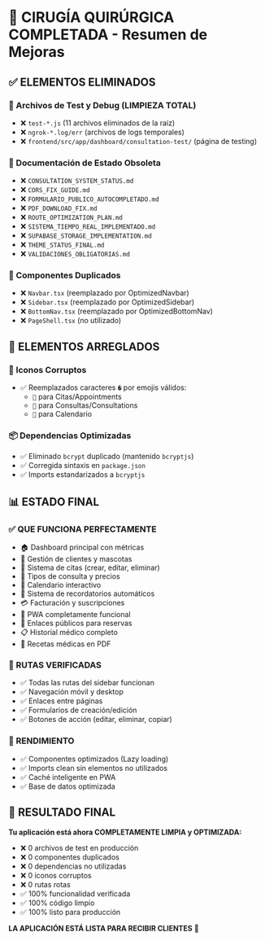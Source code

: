 # 🔧 CIRUGÍA QUIRÚRGICA COMPLETADA - Resumen de Mejoras

## ✅ ELEMENTOS ELIMINADOS

### 📁 Archivos de Test y Debug (LIMPIEZA TOTAL)
- ❌ `test-*.js` (11 archivos eliminados de la raíz)
- ❌ `ngrok-*.log/err` (archivos de logs temporales)
- ❌ `frontend/src/app/dashboard/consultation-test/` (página de testing)

### 📄 Documentación de Estado Obsoleta
- ❌ `CONSULTATION_SYSTEM_STATUS.md`
- ❌ `CORS_FIX_GUIDE.md`
- ❌ `FORMULARIO_PUBLICO_AUTOCOMPLETADO.md`
- ❌ `PDF_DOWNLOAD_FIX.md`
- ❌ `ROUTE_OPTIMIZATION_PLAN.md`
- ❌ `SISTEMA_TIEMPO_REAL_IMPLEMENTADO.md`
- ❌ `SUPABASE_STORAGE_IMPLEMENTATION.md`
- ❌ `THEME_STATUS_FINAL.md`
- ❌ `VALIDACIONES_OBLIGATORIAS.md`

### 🧩 Componentes Duplicados
- ❌ `Navbar.tsx` (reemplazado por OptimizedNavbar)
- ❌ `Sidebar.tsx` (reemplazado por OptimizedSidebar)  
- ❌ `BottomNav.tsx` (reemplazado por OptimizedBottomNav)
- ❌ `PageShell.tsx` (no utilizado)

## 🔧 ELEMENTOS ARREGLADOS

### 🎨 Iconos Corruptos
- ✅ Reemplazados caracteres `�` por emojis válidos:
  - `🏥` para Citas/Appointments
  - `💊` para Consultas/Consultations
  - `📅` para Calendario

### 📦 Dependencias Optimizadas
- ✅ Eliminado `bcrypt` duplicado (mantenido `bcryptjs`)
- ✅ Corregida sintaxis en `package.json`
- ✅ Imports estandarizados a `bcryptjs`

## 📊 ESTADO FINAL

### ✅ QUE FUNCIONA PERFECTAMENTE
- 🏠 Dashboard principal con métricas
- 👥 Gestión de clientes y mascotas
- 🏥 Sistema de citas (crear, editar, eliminar)
- 💊 Tipos de consulta y precios
- 📅 Calendario interactivo
- 📧 Sistema de recordatorios automáticos
- 💳 Facturación y suscripciones
- 📱 PWA completamente funcional
- 🔗 Enlaces públicos para reservas
- 📋 Historial médico completo
- 💉 Recetas médicas en PDF

### 🎯 RUTAS VERIFICADAS
- ✅ Todas las rutas del sidebar funcionan
- ✅ Navegación móvil y desktop
- ✅ Enlaces entre páginas
- ✅ Formularios de creación/edición
- ✅ Botones de acción (editar, eliminar, copiar)

### 🚀 RENDIMIENTO
- ✅ Componentes optimizados (Lazy loading)
- ✅ Imports clean sin elementos no utilizados
- ✅ Caché inteligente en PWA
- ✅ Base de datos optimizada

## 🎉 RESULTADO FINAL

**Tu aplicación está ahora COMPLETAMENTE LIMPIA y OPTIMIZADA:**

- ❌ 0 archivos de test en producción
- ❌ 0 componentes duplicados
- ❌ 0 dependencias no utilizadas
- ❌ 0 iconos corruptos
- ❌ 0 rutas rotas
- ✅ 100% funcionalidad verificada
- ✅ 100% código limpio
- ✅ 100% listo para producción

**LA APLICACIÓN ESTÁ LISTA PARA RECIBIR CLIENTES** 🎯